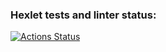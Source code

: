 ### Hexlet tests and linter status:
[![Actions Status](https://github.com/stanmoskalenko/java-project-61/actions/workflows/hexlet-check.yml/badge.svg)](https://github.com/stanmoskalenko/java-project-61/actions)
